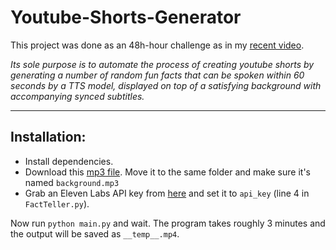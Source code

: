 # Youtube-Shorts-Generator
This project was done as an 48h-hour challenge as in my [recent video](https://youtu.be/ZmSb3LZDdf0](https://www.youtube.com/watch?v=HWuVNHEnr1A)https://www.youtube.com/watch?v=HWuVNHEnr1A).

*Its sole purpose is to automate the process of creating youtube shorts by generating a number of random fun facts that can be spoken within 60 seconds by a TTS model, displayed on top of a satisfying background with accompanying synced subtitles.*

---

## Installation:
- Install dependencies.
- Download this [mp3 file](). Move it to the same folder and make sure it's named `background.mp3`
- Grab an Eleven Labs API key from [here](https://elevenlabs.io/api) and set it to `api_key` (line 4 in `FactTeller.py`).
  
Now run `python main.py` and wait. The program takes roughly 3 minutes and the output will be saved as `__temp__.mp4`.
